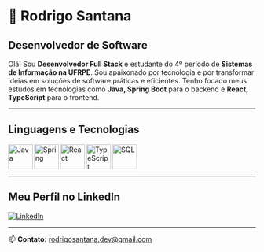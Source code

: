# 👋 Rodrigo Santana
## **Desenvolvedor de Software**

<p>
Olá! Sou <strong>Desenvolvedor Full Stack</strong> e estudante do 4º período de <strong>Sistemas de Informação na UFRPE</strong>. Sou apaixonado por tecnologia e por transformar ideias em soluções de software práticas e eficientes. Tenho focado meus estudos em tecnologias como <strong>Java, Spring Boot</strong> para o backend e <strong>React, TypeScript</strong> para o frontend.
</p>

---

## Linguagens e Tecnologias
<p>
  <a href="https://github.com/rodrigosantana24/java-lab" target="_blank">
    <img align="left" alt="Java" height="50" width="50"
      src="https://cdn.jsdelivr.net/gh/devicons/devicon@latest/icons/java/java-original.svg">
  </a>
  <a href="https://github.com/rodrigosantana24/java-lab" target="_blank">
    <img align="left" alt="Spring" height="50" width="50"
      src="https://cdn.jsdelivr.net/gh/devicons/devicon@latest/icons/spring/spring-original.svg">
  </a>
  <a href="https://github.com/rodrigosantana24/angular-ts-lab" target="_blank">
    <img align="left" alt="React" height="50" width="50"
      src="https://cdn.jsdelivr.net/gh/devicons/devicon@latest/icons/react/react-original.svg">
  </a>
  <a href="https://github.com/rodrigosantana24/angular-ts-lab" target="_blank">
    <img align="left" alt="TypeScript" height="50" width="50"
      src="https://cdn.jsdelivr.net/gh/devicons/devicon@latest/icons/typescript/typescript-original.svg">
  </a>
  <a href="https://github.com/rodrigosantana24/database-project" target="_blank">
    <img align="left" alt="SQL" height="50" width="50"
      src="https://cdn.jsdelivr.net/gh/devicons/devicon@latest/icons/mysql/mysql-original.svg">
  </a>
</p>

<br clear="all">

---

## Meu Perfil no LinkedIn
[![LinkedIn](https://img.shields.io/badge/LinkedIn-0077B5?style=for-the-badge&logo=linkedin&logoColor=white)](https://www.linkedin.com/in/rodrigo-santana-280928233/)

---

📫 **Contato:** [rodrigosantana.dev@gmail.com](mailto:rodrigosantana.dev@gmail.com)
